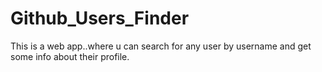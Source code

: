# Github_Users_Finder
This is a web app..where u can search for any user by username and get some info about their profile.
